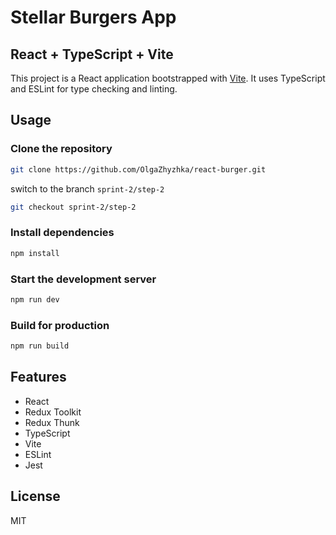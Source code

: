 # Stellar Burgers App

## React + TypeScript + Vite

This project is a React application bootstrapped with [Vite](https://vitejs.dev/). It uses TypeScript and ESLint for type checking and linting.

## Usage

### Clone the repository

```bash
git clone https://github.com/OlgaZhyzhka/react-burger.git
```

switch to the branch `sprint-2/step-2`

```bash
git checkout sprint-2/step-2
```

### Install dependencies

```bash
npm install
```

### Start the development server

```bash
npm run dev
```

### Build for production

```bash
npm run build
```

## Features

- React
- Redux Toolkit
- Redux Thunk
- TypeScript
- Vite
- ESLint
- Jest

## License

MIT
